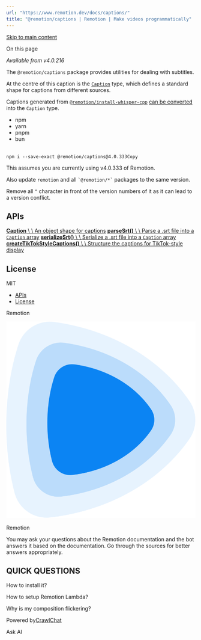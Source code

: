 ```yaml
---
url: "https://www.remotion.dev/docs/captions/"
title: "@remotion/captions | Remotion | Make videos programmatically"
---
```


[Skip to main content](https://www.remotion.dev/docs/captions/#__docusaurus_skipToContent_fallback)

On this page

_Available from v4.0.216_

The `@remotion/captions` package provides utilities for dealing with subtitles.

At the centre of this caption is the [`Caption`](https://www.remotion.dev/docs/captions/caption) type, which defines a standard shape for captions from different sources.

Captions generated from [`@remotion/install-whisper-cpp`](https://www.remotion.dev/docs/install-whisper-cpp) [can be converted](https://www.remotion.dev/docs/install-whisper-cpp/to-captions) into the `Caption` type.

- npm
- yarn
- pnpm
- bun

```

npm i --save-exact @remotion/captions@4.0.333Copy
```

This assumes you are currently using v4.0.333 of Remotion.

Also update `remotion` and all `` `@remotion/*` `` packages to the same version.

Remove all `^` character in front of the version numbers of it as it can lead to a version conflict.

## APIs [​](https://www.remotion.dev/docs/captions/\#apis "Direct link to APIs")

[**Caption** \\
\\
An object shape for captions](https://www.remotion.dev/docs/captions/caption) [**parseSrt()** \\
\\
Parse a .srt file into a `Caption` array](https://www.remotion.dev/docs/captions/parse-srt) [**serializeSrt()** \\
\\
Serialize a .srt file into a `Caption` array](https://www.remotion.dev/docs/captions/serialize-srt) [**createTikTokStyleCaptions()** \\
\\
Structure the captions for TikTok-style display](https://www.remotion.dev/docs/captions/create-tiktok-style-captions)

## License [​](https://www.remotion.dev/docs/captions/\#license "Direct link to License")

MIT

- [APIs](https://www.remotion.dev/docs/captions/#apis)
- [License](https://www.remotion.dev/docs/captions/#license)

Remotion

![Logo](https://raw.githubusercontent.com/remotion-dev/brand/refs/heads/main/logo.svg)

Remotion

You may ask your questions about the Remotion documentation and the bot answers it based on the documentation. Go through the sources for better answers appropriately.

## QUICK QUESTIONS

How to install it?

How to setup Remotion Lambda?

Why is my composition flickering?

Powered by[CrawlChat](https://crawlchat.app/?ref=powered-by-remotion)

Ask AI